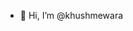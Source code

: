 - 👋 Hi, I’m @khushmewara


<!---
khushmewara/khushmewara is a ✨ special ✨ repository because its `README.md` (this file) appears on your GitHub profile.
You can click the Preview link to take a look at your changes.
--->
